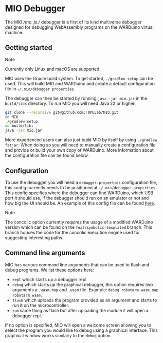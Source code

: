 # MIO Debugger
The MIO _/maː.joː/_ debugger is a first of its kind multiverse debugger designed for debugging WebAssembly programs on the WARDuino virtual machine.

## Getting started
> [!NOTE]
> Currently only Linux and macOS are supported.

MIO uses the Gradle build system. To get started, `./gradlew setup` can be used. This will build MIO and WARDuino and create a default configuration file in `~/.mio/debugger.properties`. 

The debugger can then be started by running `java -jar mio.jar` in the `build/libs` directory. To run MIO you will need Java 22 or higher.

```bash
git clone --recursive git@github.com:TOPLLab/MIO.git
cd MIO
./gradlew setup
cd build/libs
java -jar mio.jar
```

More experienced users can also just build MIO by itself by using `./gradlew fatjar`. When doing so you will need to manually create a configuration file and provide or build your own copy of WARDuino. More information about the configuration file can be found below.

## Configuration
To use the debugger you will need a `debugger.properties` configuration file, this config currently needs to be positioned at
`~/.mio/debugger.properties`. This config specifies where the debugger can find WARDuino, which USB port it should
use, if the debugger should run on an emulator or not and how big the UI should be. An example of this config file can
be found [here](debugger.properties).

> [!NOTE]
> The concolic option currently requires the usage of a modified WARDuino version which can be found on the `feat/symbolic-templated` branch. This branch houses the code for the concolic execution engine used for suggesting interesting paths.

## Command line arguments
MIO has various command line arguments that can be used to flash and debug programs. We list these options here:
- `repl` which starts up a debugger repl.
- `debug` which starts up the graphical debugger, this option requires two arguments a `.wasm.map` and `.wasm` file. Example: `debug robotarm.wasm.map robotarm.wasm`.
- `flash` which uploads the program provided as an argument and starts to run it on the microcontroller.
- `run` same thing as flash but after uploading the module it will open a debugger repl.

If no option is specified, MIO will open a welcome screen allowing you to select the program you would like to debug using a graphical interface. This graphical window works similarly to the `debug` option.

